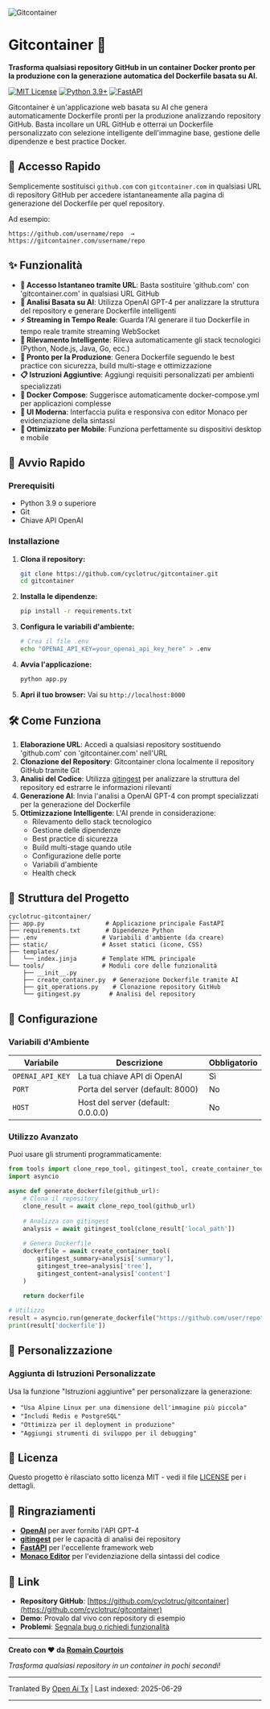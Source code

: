 ![Gitcontainer](https://raw.githubusercontent.com/cyclotruc/gitcontainer/main/docs/image.png)

# Gitcontainer 🐳

**Trasforma qualsiasi repository GitHub in un container Docker pronto per la produzione con la generazione automatica del Dockerfile basata su AI.**

[![MIT License](https://img.shields.io/badge/License-MIT-green.svg)](https://choosealicense.com/licenses/mit/)
[![Python 3.9+](https://img.shields.io/badge/python-3.9+-blue.svg)](https://www.python.org/downloads/)
[![FastAPI](https://img.shields.io/badge/FastAPI-0.68+-00a393.svg)](https://fastapi.tiangolo.com/)

Gitcontainer è un'applicazione web basata su AI che genera automaticamente Dockerfile pronti per la produzione analizzando repository GitHub. Basta incollare un URL GitHub e otterrai un Dockerfile personalizzato con selezione intelligente dell'immagine base, gestione delle dipendenze e best practice Docker.

## 🌟 Accesso Rapido

Semplicemente sostituisci `github.com` con `gitcontainer.com` in qualsiasi URL di repository GitHub per accedere istantaneamente alla pagina di generazione del Dockerfile per quel repository.

Ad esempio:
```
https://github.com/username/repo  →  https://gitcontainer.com/username/repo
```

## ✨ Funzionalità

- **🔄 Accesso Istantaneo tramite URL**: Basta sostituire 'github.com' con 'gitcontainer.com' in qualsiasi URL GitHub
- **🤖 Analisi Basata su AI**: Utilizza OpenAI GPT-4 per analizzare la struttura del repository e generare Dockerfile intelligenti
- **⚡ Streaming in Tempo Reale**: Guarda l'AI generare il tuo Dockerfile in tempo reale tramite streaming WebSocket
- **🎯 Rilevamento Intelligente**: Rileva automaticamente gli stack tecnologici (Python, Node.js, Java, Go, ecc.)
- **🔧 Pronto per la Produzione**: Genera Dockerfile seguendo le best practice con sicurezza, build multi-stage e ottimizzazione
- **📋 Istruzioni Aggiuntive**: Aggiungi requisiti personalizzati per ambienti specializzati
- **📄 Docker Compose**: Suggerisce automaticamente docker-compose.yml per applicazioni complesse
- **🎨 UI Moderna**: Interfaccia pulita e responsiva con editor Monaco per evidenziazione della sintassi
- **📱 Ottimizzato per Mobile**: Funziona perfettamente su dispositivi desktop e mobile

## 🚀 Avvio Rapido

### Prerequisiti

- Python 3.9 o superiore
- Git
- Chiave API OpenAI

### Installazione

1. **Clona il repository:**
   ```bash
   git clone https://github.com/cyclotruc/gitcontainer.git
   cd gitcontainer
   ```

2. **Installa le dipendenze:**
   ```bash
   pip install -r requirements.txt
   ```

3. **Configura le variabili d'ambiente:**
   ```bash
   # Crea il file .env
   echo "OPENAI_API_KEY=your_openai_api_key_here" > .env
   ```

4. **Avvia l'applicazione:**
   ```bash
   python app.py
   ```

5. **Apri il tuo browser:**
   Vai su `http://localhost:8000`

## 🛠️ Come Funziona

1. **Elaborazione URL**: Accedi a qualsiasi repository sostituendo 'github.com' con 'gitcontainer.com' nell'URL
2. **Clonazione del Repository**: Gitcontainer clona localmente il repository GitHub tramite Git
3. **Analisi del Codice**: Utilizza [gitingest](https://github.com/cyclotruc/gitingest) per analizzare la struttura del repository ed estrarre le informazioni rilevanti
4. **Generazione AI**: Invia l'analisi a OpenAI GPT-4 con prompt specializzati per la generazione del Dockerfile
5. **Ottimizzazione Intelligente**: L'AI prende in considerazione:
   - Rilevamento dello stack tecnologico
   - Gestione delle dipendenze
   - Best practice di sicurezza
   - Build multi-stage quando utile
   - Configurazione delle porte
   - Variabili d'ambiente
   - Health check

## 📁 Struttura del Progetto

```
cyclotruc-gitcontainer/
├── app.py                 # Applicazione principale FastAPI
├── requirements.txt       # Dipendenze Python
├── .env                  # Variabili d'ambiente (da creare)
├── static/               # Asset statici (icone, CSS)
├── templates/
│   └── index.jinja       # Template HTML principale
└── tools/                # Moduli core delle funzionalità
    ├── __init__.py
    ├── create_container.py  # Generazione Dockerfile tramite AI
    ├── git_operations.py    # Clonazione repository GitHub
    └── gitingest.py        # Analisi del repository
```
## 🔧 Configurazione

### Variabili d'Ambiente

| Variabile | Descrizione | Obbligatorio |
|-----------|-------------|--------------|
| `OPENAI_API_KEY` | La tua chiave API di OpenAI | Sì |
| `PORT` | Porta del server (default: 8000) | No |
| `HOST` | Host del server (default: 0.0.0.0) | No |

### Utilizzo Avanzato

Puoi usare gli strumenti programmaticamente:

```python
from tools import clone_repo_tool, gitingest_tool, create_container_tool
import asyncio

async def generate_dockerfile(github_url):
    # Clona il repository
    clone_result = await clone_repo_tool(github_url)
    
    # Analizza con gitingest
    analysis = await gitingest_tool(clone_result['local_path'])
    
    # Genera Dockerfile
    dockerfile = await create_container_tool(
        gitingest_summary=analysis['summary'],
        gitingest_tree=analysis['tree'],
        gitingest_content=analysis['content']
    )
    
    return dockerfile

# Utilizzo
result = asyncio.run(generate_dockerfile("https://github.com/user/repo"))
print(result['dockerfile'])
```

## 🎨 Personalizzazione

### Aggiunta di Istruzioni Personalizzate

Usa la funzione "Istruzioni aggiuntive" per personalizzare la generazione:

- `"Usa Alpine Linux per una dimensione dell'immagine più piccola"`
- `"Includi Redis e PostgreSQL"`
- `"Ottimizza per il deployment in produzione"`
- `"Aggiungi strumenti di sviluppo per il debugging"`

## 📝 Licenza

Questo progetto è rilasciato sotto licenza MIT - vedi il file [LICENSE](LICENSE) per i dettagli.

## 🙏 Ringraziamenti

- **[OpenAI](https://openai.com/)** per aver fornito l'API GPT-4
- **[gitingest](https://github.com/cyclotruc/gitingest)** per le capacità di analisi dei repository
- **[FastAPI](https://fastapi.tiangolo.com/)** per l'eccellente framework web
- **[Monaco Editor](https://microsoft.github.io/monaco-editor/)** per l'evidenziazione della sintassi del codice

## 🔗 Link

- **Repository GitHub**: [https://github.com/cyclotruc/gitcontainer](https://github.com/cyclotruc/gitcontainer)
- **Demo**: Provalo dal vivo con repository di esempio
- **Problemi**: [Segnala bug o richiedi funzionalità](https://github.com/cyclotruc/gitcontainer/issues)

---

**Creato con ❤️ da [Romain Courtois](https://github.com/cyclotruc)**

*Trasforma qualsiasi repository in un container in pochi secondi!*

---

Tranlated By [Open Ai Tx](https://github.com/OpenAiTx/OpenAiTx) | Last indexed: 2025-06-29

---